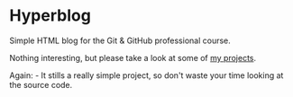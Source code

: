 # Hyperblog

Simple HTML blog for the Git &amp; GitHub professional course.

Nothing interesting, but please take a look at some of [my projects](https://github.com/DaniDiazTech).

Again:
    - It stills a really simple project, so don't waste your time looking at the source code. 